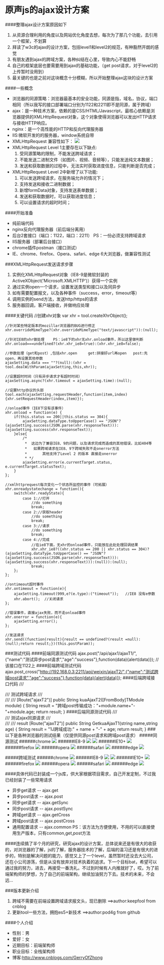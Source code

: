 # 原声js的ajax设计方案
####整理ajax设计方案原因如下
  1. 从资源合理利用的角度以及网站优化角度去想，每次为了那几个功能，去引用一个框架，不划算   
  2. 拜读了w3c的ajax的设计方案，包括level1和level2的规范，有种豁然开朗的感觉    
  3. 有朋友遇到ajax的跨域方案，各种纠结在心里，导致内心不能舒畅    
  4. 自己的框架底层也要需要用到ajax的基础功能，（get post请求，对于level2的上传暂时没用到）   
  5. 最关键的也是之前对这块概念十分模糊，所以开始整理ajax这块的设计方案    
  
####一些概念
  * 浏览器的同源策略：浏览器最基本的安全功能，同源是指，域名，协议，端口相同（所以我写的接口部署端口分别为1122和2211即不是同源，属于跨域）
  * ajax：是一种技术方案，依赖的是CSS/HTML/Javascript，最核心依赖是浏览器提供的XMLHttpRequest对象，这个对象使得浏览器可以发出HTTP请求与接收HTTP响应。
  * nginx：是一个高性能的HTTP和反向代理服务器
  * IIS:微软开发的的服务器，window系统自带
  * XMLHttpRequest 兼容性如下：
	![](http://images2015.cnblogs.com/blog/801930/201611/801930-20161129224459115-1023971996.png)
  * XMLHttpRequest Level 1主要存在以下缺点:
    1. 受同源策略的限制，不能发送跨域请求；
    2. 不能发送二进制文件（如图片、视频、音频等），只能发送纯文本数据；
    3. 发送和获取数据的过程中，无法实时获取进度信息，只能判断是否完成；
  * XMLHttpRequest Level 2中新增了以下功能:
    1. 可以发送跨域请求，在服务端允许的情况下；   
    2. 支持发送和接收二进制数据；    
    3. 新增formData对象，支持发送表单数据；   
    4. 发送和获取数据时，可以获取进度信息；   
    5. 可以设置请求的超时时间；   
    
####开始准备
  * 纯前端代码
  * nginx反向代理服务器（前后端分离用）
  * 后台2套接口（端口：1122，端口：2211）  PS：一份必须支持跨域请求
  * IIS服务器（部署后台接口）
  * chrome插件postman（接口测试）
  * IE、chrome、firefox、Opera、safari、edge 6大浏览器，做兼容性测试
  
###XMLHttpRequest发送请求步骤
  1. 实例化XMLHttpRequest对象（IE8-9是微软封装的ActiveXObject('Microsoft.XMLHTTP')）获得一个实例
  2. 通过实例open一个请求，设置发送类型和接口以及同异步
  3. 如有需要配置报文，以及各种事件（success，error，timeout等）
  4. 调用实例的send方法，发送http/https的请求
  5. 服务器回调，客户端接收，并做响应处理
  
####关键代码
    //创建xhr对象
    var xhr = tool.createXhrObject();

    //针对某些特定版本的mozillar浏览器的BUG进行修正
    xhr.overrideMimeType?(xhr.overrideMimeType("text/javascript")):(null);

    //针对IE8的xhr做处理    PS：ie8下的xhr无xhr.onload事件，所以这里做判断
    xhr.onload===undefined?(xhr.xhr_ie8=true):(xhr.xhr_ie8=false);

    //参数处理（get和post）,包括xhr.open     get:拼接好url再open   post:先open，再设置其他参数
    ajaxSetting.data === ""?(null):(xhr = tool.dealWithParam(ajaxSetting,this,xhr));

    //设置超时时间（只有异步请求才有超时时间）
    ajaxSetting.async?(xhr.timeout = ajaxSetting.time):(null);

    //设置http协议的头部
    tool.each(ajaxSetting.requestHeader,function(item,index){xhr.setRequestHeader(index,item)});

    //onload事件（IE8下没有该事件）
    xhr.onload = function(e) {
        if(this.status == 200||this.status == 304){
            ajaxSetting.dataType.toUpperCase() == "JSON"?(ajaxSetting.success(JSON.parse(xhr.responseText))):(ajaxSetting.success(xhr.responseText));
        }else{
            /*
             *  这边为了兼容IE8、9的问题，以及请求完成而造成的其他错误，比如404等
             *   如果跨域请求在IE8、9下跨域失败不走onerror方法
             *       其他支持了Level 2 的版本 直接走onerror
             * */
            ajaxSetting.error(e.currentTarget.status, e.currentTarget.statusText);
        }
    };

    //xmlhttprequest每次变化一个状态所监控的事件（可拓展）
    xhr.onreadystatechange = function(){
        switch(xhr.readyState){
            case 1://打开
                //do something
                break;
            case 2://获取header
                //do something
                break;
            case 3://请求
                //do something
                break;
            case 4://完成
                //在ie8下面，无xhr的onload事件，只能放在此处处理回调结果
                xhr.xhr_ie8?((xhr.status == 200 || xhr.status == 304)?(ajaxSetting.dataType.toUpperCase() == "JSON"?(ajaxSetting.success(JSON.parse(xhr.responseText))):(ajaxSetting.success(xhr.responseText))):(null)):(null);
                break;
        };
    };

    //ontimeout超时事件
    xhr.ontimeout = function(e){
        ajaxSetting.timeout(999,e?(e.type):("timeout"));   //IE8 没有e参数
        xhr.abort();  //关闭请求
    };

    //错误事件，直接ajax失败，而不走onload事件
    xhr.onerror = function(e){
        ajaxSetting.error();
    };

    //发送请求
    xhr.send((function(result){result == undefined?(result =null):(null);return result;})(this.postParam));
            
###测试代码
####前端同源测试代码
    ajax.post("/api/ajax1/ajaxT1/",{"name":"测试异步post请求","age":"success"},function(data){alert(data)});  //该接口在1122上
####前端跨域测试代码
    ajax.post_cross("http://192.168.0.3:2211/api/weixin/ajaxT2/",{"name":"测试跨域post请求","age":"success"},function(data){alert(data)});
####后端跨域接口代码
    /// <summary>
    /// 测试跨域请求
    /// </summary>
    /// <param name="module"></param>
    /// <returns></returns>
    [Route("ajaxT2")]
    public String kuaAjaxT2([FromBody]TModule module)
    {
        String result = "跨域post传输成功："+module.name+"-"+module.age;
        return result;
    }
####后端同源测试代码
    /// <summary>
    /// 测试ajax同源请求
    /// </summary>
    /// <param qwer="code"></param>
    /// <returns>result</returns>
    [Route("ajaxT2")]
    public String GetkuaAjaxT1(string name,string age)
    {
        String result = "1J跨域成功:" + name + "-" + age;
        return result;
    }
###以下是各种浏览器的测试结果（仅提供同源post请求和跨域post请求）
#####同源测试
######chrome
![](http://images2015.cnblogs.com/blog/801930/201611/801930-20161129230238927-2089656702.png)
######IE8-9
![](http://images2015.cnblogs.com/blog/801930/201611/801930-20161129230248709-1923043215.png)
![](http://images2015.cnblogs.com/blog/801930/201611/801930-20161129230306302-1703939611.png)
######IE10+
![](http://images2015.cnblogs.com/blog/801930/201611/801930-20161129230347068-1928619242.png)
######firefox
![](http://images2015.cnblogs.com/blog/801930/201611/801930-20161129230452615-113489743.png)
######opera
![](http://images2015.cnblogs.com/blog/801930/201611/801930-20161129230611365-1169854535.png)
######safari
![](http://images2015.cnblogs.com/blog/801930/201611/801930-20161129230713615-2040676482.png)
######edge
![](http://images2015.cnblogs.com/blog/801930/201611/801930-20161129230814818-1130849183.png)

#####跨域测试
######chrome
![](http://images2015.cnblogs.com/blog/801930/201611/801930-20161129230913599-1189375449.png)
######IE8-9
![](http://images2015.cnblogs.com/blog/801930/201611/801930-20161129230942302-1611540664.png)
![](http://images2015.cnblogs.com/blog/801930/201611/801930-20161129230956990-1637046338.png)
######IE10+
![](http://images2015.cnblogs.com/blog/801930/201611/801930-20161129231021209-1271264367.png)
######firefox
![](http://images2015.cnblogs.com/blog/801930/201611/801930-20161129231044943-1370903842.png)
######opera
![](http://images2015.cnblogs.com/blog/801930/201611/801930-20161129231104552-1637987456.png)
######safari
![](http://images2015.cnblogs.com/blog/801930/201611/801930-20161129231127834-855103713.png)
######edge
![](http://images2015.cnblogs.com/blog/801930/201611/801930-20161129231145693-678151401.png)

####具体代码已封装成一个js库，供大家根据项目需求，自己开发定制，不过我已经封装了一些常用请求
  * 异步get请求  --  ajax.get
  * 异步post请求  --  ajax.post
  * 同步get请求  --  ajax.getSync
  * 同步post请求  --  ajax.postSync
  * 跨域get请求  --  ajax.getCross
  * 跨域post请求  --  ajax.postCross
  * 通用配置请求  --  ajax.common
PS：该方法为方便使用，不用的可以直接使用生产版本，只有common,get,post方法 

####连续搞了半个月的研究，研究ajax的设计方案，总体说来还是有很大的收获的，对浏览器的了解，js的了解，服务器技术的了解，后端的温习还是有很大的进步的，特别是解决问题的能力，感觉又上了一个level，虽然暂时还没去大公司，还在小公司游荡，但是从没有放弃对技术执着的追求。下一个目标bat，希望可以通过我的努力，进去，再接受一番洗礼。不过到时候有人内推就好了，哎。为了前端架构师的梦想，为了自己的前端架构，继续加油努力下去。技术的未来，不会远...

###版本更新介绍
  1. 跨域不需要在前端设置跨域请求报文头，现已删除   ==>author:keepfool from cnblog
  2. 更新tool一些方法，拥抱es5+新技术				==>author:pod4g from github  
  
####个人介绍
  * 性别：男
  * 爱好：女
  * 近期目标：前端架构师
  * 职业目标：全栈架构师
  * 博客:http://www.cnblogs.com/GerryOfZhong

